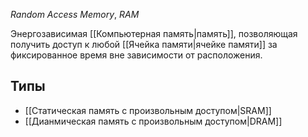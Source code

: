 *Random Access Memory*, *RAM*

Энергозависимая [[Компьютерная память|память]], позволяющая получить доступ к любой [[Ячейка памяти|ячейке памяти]] за фиксированное время вне зависимости от расположения.

## Типы

- [[Статическая память с произвольным доступом|SRAM]]
- [[Дианмическая память с произвольным доступом|DRAM]]

